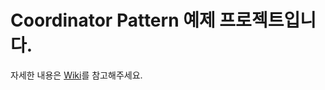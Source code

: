 # Coordinator Pattern 예제 프로젝트입니다.
자세한 내용은 [Wiki](https://github.com/yjjem/CoordinatorPattern/wiki)를 참고해주세요.
